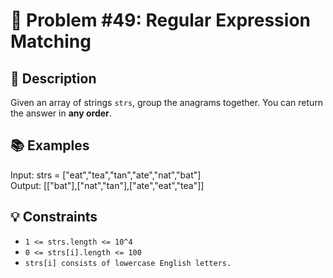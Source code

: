 # 🔢 Problem #49: Regular Expression Matching

## 📝 Description

Given an array of strings `strs`, group the anagrams together. You can return the answer in **any order**.

## 📚 Examples

Input: strs = ["eat","tea","tan","ate","nat","bat"]
<br>
Output: [["bat"],["nat","tan"],["ate","eat","tea"]]

## 💡 Constraints

- `1 <= strs.length <= 10^4`
- `0 <= strs[i].length <= 100`
- `strs[i] consists of lowercase English letters.`
